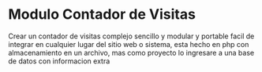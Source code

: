 # Modulo Contador de Visitas

Crear un contador de visitas complejo sencillo y modular y portable facil de integrar en cualquier lugar del sitio web o sistema, esta hecho en php con almacenamiento en un archivo, mas como proyecto lo ingresare a una base de datos con informacion extra
